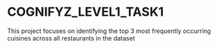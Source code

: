 # COGNIFYZ_LEVEL1_TASK1
This project focuses on identifying the top 3 most frequently occurring cuisines across all restaurants in the dataset
